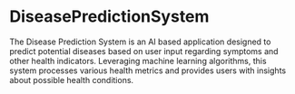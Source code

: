 # DiseasePredictionSystem
The Disease Prediction System is an AI based application designed to predict potential diseases based on user input regarding symptoms and other health indicators. Leveraging machine learning algorithms, this system processes various health metrics and provides users with insights about possible health conditions. 
